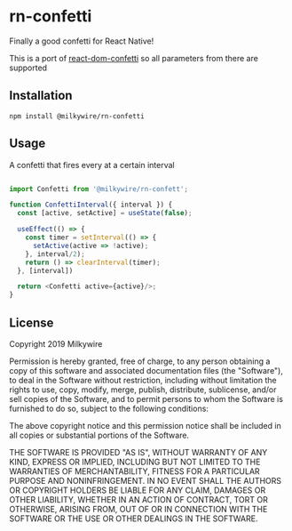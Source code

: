 # rn-confetti

Finally a good confetti for React Native!

This is a port of [react-dom-confetti](https://github.com/daniel-lundin/react-dom-confetti) so all parameters from there are supported

## Installation

`npm install @milkywire/rn-confetti`

## Usage


A confetti that fires every at a certain interval

```js

import Confetti from '@milkywire/rn-confett';

function ConfettiInterval({ interval }) {
  const [active, setActive] = useState(false);

  useEffect(() => {
    const timer = setInterval(() => {
      setActive(active => !active);
    }, interval/2);
    return () => clearInterval(timer);
  }, [interval])

  return <Confetti active={active}/>;
}
```

## License

Copyright 2019 Milkywire

Permission is hereby granted, free of charge, to any person obtaining a copy of this software and associated documentation files (the "Software"), to deal in the Software without restriction, including without limitation the rights to use, copy, modify, merge, publish, distribute, sublicense, and/or sell copies of the Software, and to permit persons to whom the Software is furnished to do so, subject to the following conditions:

The above copyright notice and this permission notice shall be included in all copies or substantial portions of the Software.

THE SOFTWARE IS PROVIDED "AS IS", WITHOUT WARRANTY OF ANY KIND, EXPRESS OR IMPLIED, INCLUDING BUT NOT LIMITED TO THE WARRANTIES OF MERCHANTABILITY, FITNESS FOR A PARTICULAR PURPOSE AND NONINFRINGEMENT. IN NO EVENT SHALL THE AUTHORS OR COPYRIGHT HOLDERS BE LIABLE FOR ANY CLAIM, DAMAGES OR OTHER LIABILITY, WHETHER IN AN ACTION OF CONTRACT, TORT OR OTHERWISE, ARISING FROM, OUT OF OR IN CONNECTION WITH THE SOFTWARE OR THE USE OR OTHER DEALINGS IN THE SOFTWARE.
